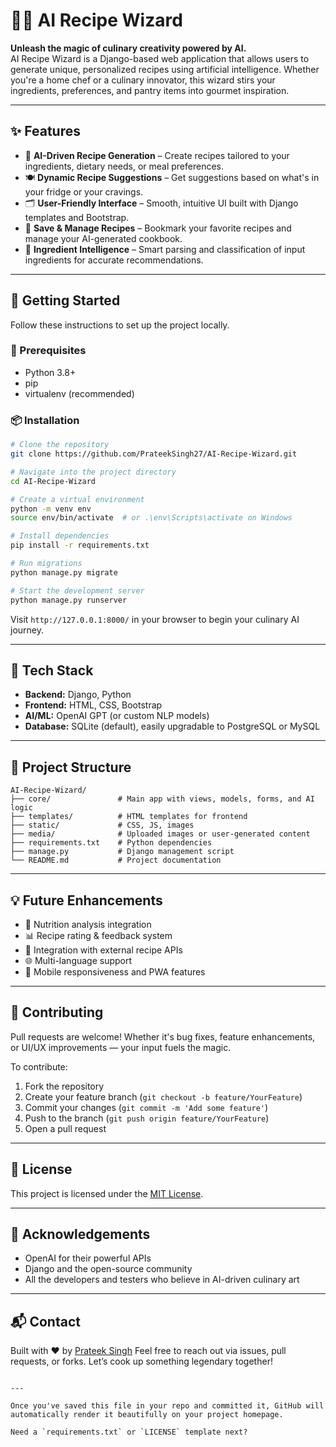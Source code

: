 # 🧙‍♂️ AI Recipe Wizard

**Unleash the magic of culinary creativity powered by AI.**  
AI Recipe Wizard is a Django-based web application that allows users to generate unique, personalized recipes using artificial intelligence. Whether you're a home chef or a culinary innovator, this wizard stirs your ingredients, preferences, and pantry items into gourmet inspiration.

---

## ✨ Features

- 🧠 **AI-Driven Recipe Generation** – Create recipes tailored to your ingredients, dietary needs, or meal preferences.
- 🍽️ **Dynamic Recipe Suggestions** – Get suggestions based on what's in your fridge or your cravings.
- 🗂️ **User-Friendly Interface** – Smooth, intuitive UI built with Django templates and Bootstrap.
- 🔄 **Save & Manage Recipes** – Bookmark your favorite recipes and manage your AI-generated cookbook.
- 📜 **Ingredient Intelligence** – Smart parsing and classification of input ingredients for accurate recommendations.

---

## 🚀 Getting Started

Follow these instructions to set up the project locally.

### 🔧 Prerequisites

- Python 3.8+
- pip
- virtualenv (recommended)

### 📦 Installation

```bash
# Clone the repository
git clone https://github.com/PrateekSingh27/AI-Recipe-Wizard.git

# Navigate into the project directory
cd AI-Recipe-Wizard

# Create a virtual environment
python -m venv env
source env/bin/activate  # or .\env\Scripts\activate on Windows

# Install dependencies
pip install -r requirements.txt

# Run migrations
python manage.py migrate

# Start the development server
python manage.py runserver
````

Visit `http://127.0.0.1:8000/` in your browser to begin your culinary AI journey.

---

## 🧬 Tech Stack

* **Backend:** Django, Python
* **Frontend:** HTML, CSS, Bootstrap
* **AI/ML:** OpenAI GPT (or custom NLP models)
* **Database:** SQLite (default), easily upgradable to PostgreSQL or MySQL

---

## 📁 Project Structure

```
AI-Recipe-Wizard/
├── core/               # Main app with views, models, forms, and AI logic
├── templates/          # HTML templates for frontend
├── static/             # CSS, JS, images
├── media/              # Uploaded images or user-generated content
├── requirements.txt    # Python dependencies
├── manage.py           # Django management script
└── README.md           # Project documentation
```

---

## 💡 Future Enhancements

* 🥗 Nutrition analysis integration
* 📊 Recipe rating & feedback system
* 🧪 Integration with external recipe APIs
* 🌐 Multi-language support
* 📱 Mobile responsiveness and PWA features

---

## 🤝 Contributing

Pull requests are welcome! Whether it's bug fixes, feature enhancements, or UI/UX improvements — your input fuels the magic.

To contribute:

1. Fork the repository
2. Create your feature branch (`git checkout -b feature/YourFeature`)
3. Commit your changes (`git commit -m 'Add some feature'`)
4. Push to the branch (`git push origin feature/YourFeature`)
5. Open a pull request

---

## 📜 License

This project is licensed under the [MIT License](LICENSE).

---

## 🙌 Acknowledgements

* OpenAI for their powerful APIs
* Django and the open-source community
* All the developers and testers who believe in AI-driven culinary art

---

## 📬 Contact

Built with ❤️ by [Prateek Singh](https://github.com/PrateekSingh27)
Feel free to reach out via issues, pull requests, or forks. Let’s cook up something legendary together!

```

---

Once you've saved this file in your repo and committed it, GitHub will automatically render it beautifully on your project homepage.

Need a `requirements.txt` or `LICENSE` template next?
```
